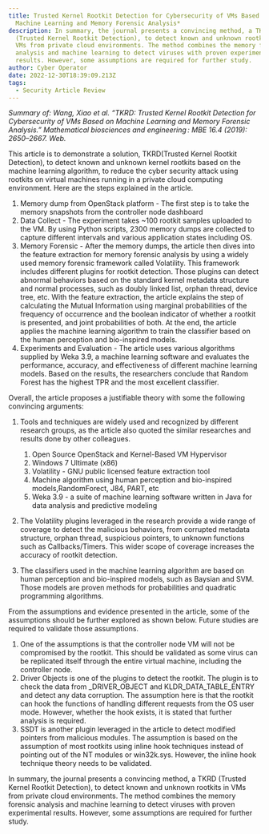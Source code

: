 ```yaml
---
title: Trusted Kernel Rootkit Detection for Cybersecurity of VMs Based on
  Machine Learning and Memory Forensic Analysis*
description: In summary, the journal presents a convincing method, a TKRD
  (Trusted Kernel Rootkit Detection), to detect known and unknown rootkits in
  VMs from private cloud environments. The method combines the memory forensic
  analysis and machine learning to detect viruses with proven experimental
  results. However, some assumptions are required for further study.
author: Cyber Operator
date: 2022-12-30T18:39:09.213Z
tags:
  - Security Article Review
---
```

*Summary of: Wang, Xiao et al. “TKRD: Trusted Kernel Rootkit Detection for Cybersecurity of VMs Based on Machine Learning and Memory Forensic Analysis.” Mathematical biosciences and engineering : MBE 16.4 (2019): 2650–2667. Web.*

This article is to demonstrate a solution, TKRD(Trusted Kernel Rootkit Detection), to detect known and unknown kernel rootkits based on the machine learning algorithm, to reduce the cyber security attack using rootkits on virtual machines running in a private cloud computing environment. Here are the steps explained in the article.

1. Memory dump from OpenStack platform - The first step is to take the memory snapshots from the controller node dashboard
2. Data Collect - The experiment takes ~100 rootkit samples uploaded to the VM. By using Python scripts, 2300 memory dumps are collected to capture different intervals and various application states including OS.
3. Memory Forensic - After the memory dumps, the article then dives into the feature extraction for memory forensic analysis by using a widely used memory forensic framework called Volatility. This framework includes different plugins for rootkit detection. Those plugins can detect abnormal behaviors based on the standard kernel metadata structure and normal processes, such as doubly linked list, orphan thread, device tree, etc. With the feature extraction, the article explains the step of calculating the Mutual Information using marginal probabilities of the frequency of occurrence and the boolean indicator of whether a rootkit is presented, and joint probabilities of both. At the end, the article applies the machine learning algorithm to train the classifier based on the human perception and bio-inspired models.  
4. Experiments and Evaluation - The article uses various algorithms supplied by Weka 3.9, a machine learning software and evaluates the performance, accuracy, and effectiveness of different machine learning models. Based on the results, the researchers conclude that Random Forest has the highest TPR and the most excellent classifier.  

Overall, the article proposes a justifiable theory with some the following convincing arguments:

1. Tools and techniques are widely used and recognized by different research groups, as the article also quoted the similar researches and results done by other colleagues.

   1. Open Source OpenStack and Kernel-Based VM Hypervisor
   2. Windows 7 Ultimate (x86)
   3. Volatility - GNU public licensed feature extraction tool
   4. Machine algorithm using human perception and bio-inspired models,RandomForect, J84, PART, etc
   5. Weka 3.9 - a suite of machine learning software written in Java for data analysis and predictive modeling
2. The Volatility plugins leveraged in the research provide a wide range of coverage to detect the malicious behaviors, from corrupted metadata structure, orphan thread, suspicious pointers, to unknown functions such as Callbacks/Timers. This wider scope of coverage increases the accuracy of rootkit detection. 
3. The classifiers used in the machine learning algorithm are based on human perception and bio-inspired models, such as Baysian and SVM. Those models are proven methods for probabilities and quadratic programming algorithms.  

From the assumptions and evidence presented in the article, some of the assumptions should be further explored as shown below. Future studies are required to validate those assumptions.

1. One of the assumptions is that the controller node VM will not be compromised by the rootkit. This should be validated as some virus can be replicated itself through the entire virtual machine, including the controller node. 
2. Driver Objects is one of the plugins to detect the rootkit. The plugin is to check the data from _DRIVER_OBJECT and KLDR_DATA_TABLE_ENTRY and detect any data corruption. The assumption here is that the rootkit can hook the functions of handling different requests from the OS user mode. However, whether the hook exists, it is stated that further analysis is required. 
3. SSDT is another plugin leveraged in the article to detect modified pointers from malicious modules. The assumption is based on the assumption of most rootkits using inline hook techniques instead of pointing out of the NT modules or win32k.sys. However, the inline hook technique theory needs to be validated.

In summary, the journal presents a convincing method, a TKRD (Trusted Kernel Rootkit Detection), to detect known and unknown rootkits in VMs from private cloud environments. The method combines the memory forensic analysis and machine learning to detect viruses with proven experimental results. However, some assumptions are required for further study.